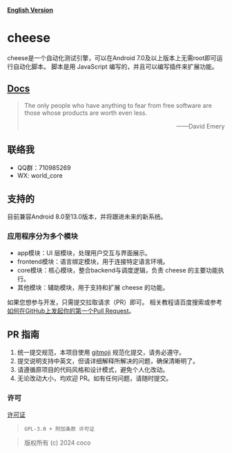 **[English Version](README.md)**
# cheese
cheese是一个自动化测试引擎，可以在Android 7.0及以上版本上无需root即可运行自动化脚本。 脚本是用 JavaScript 编写的，并且可以编写插件来扩展功能。

## [Docs](https://cheese.codeocean.net)

> The only people who have anything to fear from free software are those whose products are worth even less.
>
> <p align="right">——David Emery</p>


## 联络我

- QQ群：710985269
- WX: world_core

## 支持的

目前兼容Android 8.0至13.0版本，并将跟进未来的新系统。

### 应用程序分为多个模块

- app模块：UI 层模块，处理用户交互与界面展示。
- frontend模块：语言绑定模块，用于连接特定语言环境。
- core模块：核心模块，整合backend与调度逻辑，负责 cheese 的主要功能执行。
- 其他模块：辅助模块，用于支持和扩展 cheese 的功能。


如果您想参与开发，只需提交拉取请求（PR）即可。 相关教程请百度搜索或参考 [如何在GitHub上发起你的第一个Pull Request](https://chinese.freecodecamp.org/news/how-to-make-your-first-pull-request-on-github/)。

## PR 指南

1. 统一提交规范，本项目使用 [gitmoji](https://www.npmjs.com/package/gitmoji-cli) 规范化提交，请务必遵守。
2. 提交说明支持中英文，但请详细解释所解决的问题，确保清晰明了。
3. 请遵循原项目的代码风格和设计模式，避免个人化改动。
4. 无论改动大小，均欢迎 PR。如有任何问题，请随时提交。


### 许可

[许可证](LICENSE.txt)

> ```
> GPL-3.0 + 附加条款 许可证
> ```

> 版权所有 (c) 2024 coco